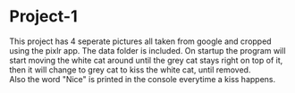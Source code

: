 # Project-1
This project has 4 seperate pictures all taken from google and cropped using the pixlr app.
The data folder is included.
On startup the program will start moving the white cat around until the grey cat stays right on top of it, then it will change to grey cat to kiss the white cat, until removed.\
Also the word "Nice" is printed in the console everytime a kiss happens.
